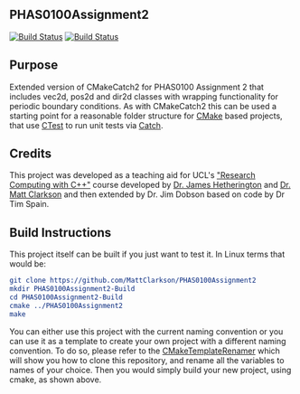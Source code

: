 PHAS0100Assignment2
------------------

[![Build Status](https://travis-ci.com/MattClarkson/PHAS0100Assignment2.svg?branch=master)](https://travis-ci.com/MattClarkson/PHAS0100Assignment2)
[![Build Status](https://ci.appveyor.com/api/projects/status/5pm89ej732c1ekf0/branch/master)](https://ci.appveyor.com/project/MattClarkson/cmakecatch2)


Purpose
-------

Extended version of CMakeCatch2 for PHAS0100 Assignment 2 that includes vec2d, pos2d and dir2d classes with wrapping functionality for periodic boundary conditions. As with CMakeCatch2 this can be used a starting point for a reasonable folder structure for [CMake](https://cmake.org/) based projects,
that use [CTest](https://cmake.org/) to run unit tests via [Catch](https://github.com/catchorg/Catch2).


Credits
-------

This project was developed as a teaching aid for UCL's ["Research Computing with C++"](http://rits.github-pages.ucl.ac.uk/research-computing-with-cpp/)
course developed by [Dr. James Hetherington](http://www.ucl.ac.uk/research-it-services/people/james)
and [Dr. Matt Clarkson](https://iris.ucl.ac.uk/iris/browse/profile?upi=MJCLA42) and then extended by Dr. Jim Dobson based on code by Dr Tim Spain.

Build Instructions
------------------

This project itself can be built if you just want to test it. In Linux terms that
would be:
``` cmake
git clone https://github.com/MattClarkson/PHAS0100Assignment2
mkdir PHAS0100Assignment2-Build
cd PHAS0100Assignment2-Build
cmake ../PHAS0100Assignment2
make
```
You can either use this project with the current naming convention or you can use it as a 
template to create your own project with a different naming convention. To do so,
please refer to the [CMakeTemplateRenamer](https://github.com/MattClarkson/CMakeTemplateRenamer)
which will show you how to clone this repository, and rename all the variables to names of your choice.
Then you would simply build your new project, using cmake, as shown above.
